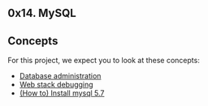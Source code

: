 ## 0x14. MySQL

## Concepts
  For this project, we expect you to look at these concepts:

- [Database administration](https://intranet.alxswe.com/concepts/49)
- [Web stack debugging](https://intranet.alxswe.com/concepts/68)
- [(How to) Install mysql 5.7](https://intranet.alxswe.com/concepts/100002)


